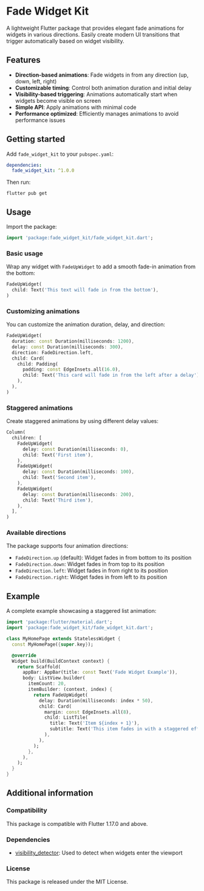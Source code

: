 # Fade Widget Kit

A lightweight Flutter package that provides elegant fade animations for widgets in various directions. Easily create modern UI transitions that trigger automatically based on widget visibility.

## Features

- **Direction-based animations**: Fade widgets in from any direction (up, down, left, right)
- **Customizable timing**: Control both animation duration and initial delay
- **Visibility-based triggering**: Animations automatically start when widgets become visible on screen
- **Simple API**: Apply animations with minimal code
- **Performance optimized**: Efficiently manages animations to avoid performance issues

## Getting started

Add `fade_widget_kit` to your `pubspec.yaml`:

```yaml
dependencies:
  fade_widget_kit: ^1.0.0
```

Then run:

```
flutter pub get
```

## Usage

Import the package:

```dart
import 'package:fade_widget_kit/fade_widget_kit.dart';
```

### Basic usage

Wrap any widget with `FadeUpWidget` to add a smooth fade-in animation from the bottom:

```dart
FadeUpWidget(
  child: Text('This text will fade in from the bottom'),
)
```

### Customizing animations

You can customize the animation duration, delay, and direction:

```dart
FadeUpWidget(
  duration: const Duration(milliseconds: 1200),
  delay: const Duration(milliseconds: 300),
  direction: FadeDirection.left,
  child: Card(
    child: Padding(
      padding: const EdgeInsets.all(16.0),
      child: Text('This card will fade in from the left after a delay'),
    ),
  ),
)
```

### Staggered animations

Create staggered animations by using different delay values:

```dart
Column(
  children: [
    FadeUpWidget(
      delay: const Duration(milliseconds: 0),
      child: Text('First item'),
    ),
    FadeUpWidget(
      delay: const Duration(milliseconds: 100),
      child: Text('Second item'),
    ),
    FadeUpWidget(
      delay: const Duration(milliseconds: 200),
      child: Text('Third item'),
    ),
  ],
)
```

### Available directions

The package supports four animation directions:

- `FadeDirection.up` (default): Widget fades in from bottom to its position
- `FadeDirection.down`: Widget fades in from top to its position
- `FadeDirection.left`: Widget fades in from right to its position
- `FadeDirection.right`: Widget fades in from left to its position

## Example

A complete example showcasing a staggered list animation:

```dart
import 'package:flutter/material.dart';
import 'package:fade_widget_kit/fade_widget_kit.dart';

class MyHomePage extends StatelessWidget {
  const MyHomePage({super.key});

  @override
  Widget build(BuildContext context) {
    return Scaffold(
      appBar: AppBar(title: const Text('Fade Widget Example')),
      body: ListView.builder(
        itemCount: 20,
        itemBuilder: (context, index) {
          return FadeUpWidget(
            delay: Duration(milliseconds: index * 50),
            child: Card(
              margin: const EdgeInsets.all(8),
              child: ListTile(
                title: Text('Item ${index + 1}'),
                subtitle: Text('This item fades in with a staggered effect'),
              ),
            ),
          );
        },
      ),
    );
  }
}
```

## Additional information

### Compatibility

This package is compatible with Flutter 1.17.0 and above.

### Dependencies

- [visibility_detector](https://pub.dev/packages/visibility_detector): Used to detect when widgets enter the viewport

### License

This package is released under the MIT License.